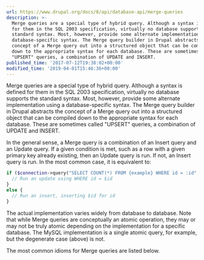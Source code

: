 ```yaml
---
url: https://www.drupal.org/docs/8/api/database-api/merge-queries
description: >-
  Merge queries are a special type of hybrid query. Although a syntax is defined
  for them in the SQL 2003 specification, virtually no database supports the
  standard syntax. Most, however, provide some alternate implementation using a
  database-specific syntax. The Merge query builder in Drupal abstracts the
  concept of a Merge query out into a structured object that can be compiled
  down to the appropriate syntax for each database. These are sometimes called
  "UPSERT" queries, a combination of UPDATE and INSERT.
published_time: '2017-07-12T19:38:02+00:00'
modified_time: '2019-04-01T15:46:36+00:00'
---
```

Merge queries are a special type of hybrid query. Although a syntax is defined for them in the SQL 2003 specification, virtually no database supports the standard syntax. Most, however, provide some alternate implementation using a database-specific syntax. The Merge query builder in Drupal abstracts the concept of a Merge query out into a structured object that can be compiled down to the appropriate syntax for each database. These are sometimes called "UPSERT" queries, a combination of UPDATE and INSERT.

In the general sense, a Merge query is a combination of an Insert query and an Update query. If a given condition is met, such as a row with a given primary key already existing, then an Update query is run. If not, an Insert query is run. In the most common case, it is equivalent to:

```php
if ($connection->query("SELECT COUNT(*) FROM {example} WHERE id = :id", [':id' => $id])->fetchField()) {
  // Run an update using WHERE id = $id
}
else {
  // Run an insert, inserting $id for id 
}

```

The actual implementation varies widely from database to database. Note that while Merge queries are conceptually an atomic operation, they may or may not be truly atomic depending on the implementation for a specific database. The MySQL implementation is a single atomic query, for example, but the degenerate case (above) is not.

The most common idioms for Merge queries are listed below.
